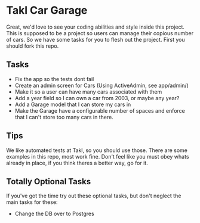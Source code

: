 Takl Car Garage
===============

Great, we'd love to see your coding abilities and style inside this project. This is supposed to be a project so users can manage their copious number of cars. So we have some tasks for you to flesh out the project. First you should fork this repo.

Tasks
-----

* Fix the app so the tests dont fail
* Create an admin screen for Cars (Using ActiveAdmin, see app/admin/)
* Make it so a user can have many cars associated with them
* Add a year field so I can own a car from 2003, or maybe any year?
* Add a Garage model that I can store my cars in
* Make the Garage have a configurable number of spaces and enforce that I can't store too many cars in there.

Tips
----

We like automated tests at Takl, so you should use those. There are some examples in this repo, most work fine.
Don't feel like you must obey whats already in place, if you think theres a better way, go for it.


Totally Optional Tasks
----------------------
If you've got the time try out these optional tasks, but don't neglect the main tasks for these:

* Change the DB over to Postgres 
